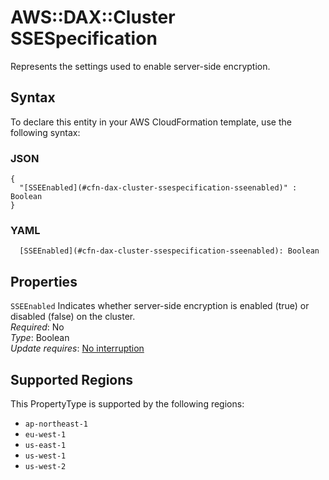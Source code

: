 # AWS::DAX::Cluster SSESpecification<a name="aws-properties-dax-cluster-ssespecification"></a>

Represents the settings used to enable server\-side encryption\.

## Syntax<a name="aws-properties-dax-cluster-ssespecification-syntax"></a>

To declare this entity in your AWS CloudFormation template, use the following syntax:

### JSON<a name="aws-properties-dax-cluster-ssespecification-syntax.json"></a>

```
{
  "[SSEEnabled](#cfn-dax-cluster-ssespecification-sseenabled)" : Boolean
}
```

### YAML<a name="aws-properties-dax-cluster-ssespecification-syntax.yaml"></a>

```
  [SSEEnabled](#cfn-dax-cluster-ssespecification-sseenabled): Boolean
```

## Properties<a name="aws-properties-dax-cluster-ssespecification-properties"></a>

`SSEEnabled`  <a name="cfn-dax-cluster-ssespecification-sseenabled"></a>
Indicates whether server\-side encryption is enabled \(true\) or disabled \(false\) on the cluster\.  
*Required*: No  
*Type*: Boolean  
*Update requires*: [No interruption](https://docs.aws.amazon.com/AWSCloudFormation/latest/UserGuide/using-cfn-updating-stacks-update-behaviors.html#update-no-interrupt)

## Supported Regions

This PropertyType is supported by the following regions:

- `ap-northeast-1`
- `eu-west-1`
- `us-east-1`
- `us-west-1`
- `us-west-2`
